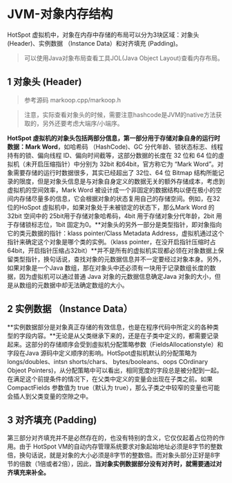 ﻿# JVM-对象内存结构

HotSpot 虚拟机中，对象在内存中存储的布局可以分为3块区域：对象头 (Header)、实例数据 （Instance Data）和对齐填充 (Padding)。

> 可以使用Java对象布局查看工具JOL(Java Object Layout)查看内存布局。

## 1 对象头 (Header)

> 参考源码 markoop.cpp/markoop.h

> 注意，实际查看对象头的时候，需要注意hashcode是JVM的native方法获取的，另外还要考虑大端序/小端序。

**HotSpot 虛拟机的对象头包括两部分信息，第一部分用于存储对象自身的运行时数据：Mark Word**，如哈希码 （HashCode)、GC 分代年龄、锁状态标志、线程持有的锁、偏向线程 ID、偏向时间截等，这部分数据的长度在 32 位和 64 位的虛拟机（未开启压缩指针）中分别为 32bit 和64bit，官方称它为 “Mark Word”。对象需要存储的运行时数据很多，其实已经超出了 32位、64 位 Bitmap 结构所能记录的限度，但是对象头信息是与对象自身定义的数据无关的额外存储成本，考虑到虚拟机的空间效率，Mark Word 被设计成一个非固定的数据结构以便在极小的空间内存储尽量多的信息，它会根据对象的状态复用自己的存储空间。例如，在32位的HoSpot 虛拟机中，如果对象处于未被锁定的状态下，那么Mark Word 的 32bit 空间中的 25bit用于存储对象哈希码，4bit 用于存储对象分代年龄，2bit 用于存储锁标志位，1bit 固定为0。**对象头的另外一部分是类型指针，即对象指向它的类元数据的指针：klass pointer/Class Metadata Address，虚拟机通过这个指针来确定这个对象是哪个类的实例。（klass pointer，在没开启指针压缩时占64bit，开启指针压缩占32bit）**并不是所有的虚拟机实现都必领在对象数据上保留类型指针，换句话说，查找对象的元数据信息并不一定要经过对象本身。另外，如果对象是一个Java 数组，那在对象头中还必须有一块用于记录数组长度的数据，因为虚拟机可以通过普通 Java 对象的元数据信息确定Java 对象的大小，但是从数组的元数据中却无法确定数组的大小。

## 2 实例数据 （Instance Data）

**实例数据部分是对象真正存储的有效信息，也是在程序代码中所定义的各种类型的字段内容。**无论是从父类继承下来的，还是在子类中定义的，都需要记录起来。这部分的存储顺序会受到虛拟机分配策略参数（FieldsAllocationstyle）和字段在Java 源码中定义顺序的影响。HotSpot虚拟机默认的分配策略为 longs/doubles、intsn shorts/chars、 bytes/booleans、oops COrdinary Objeot Pointers)，从分配策略中可以看出，相同宽度的字段总是被分配到一起。在满足这个前提条件的情况下，在父类中定义的变量会出现在子类之前。如果CompactFields 参数值为 true（默认为 true），那么子类之中较窄的变量也可能会插人到父类变量的空隙之中。

## 3 对齐填充 (Padding)

第三部分对齐填充并不是必然存在的，也没有特别的含义，它仅仅起着占位符的作用。由于 HotSpot VM的自动内存管理系统要求对象起始地址必须是8字节的整数倍，换句话说，就是对象的大小必须是8字节的整数倍。而对象头部分正好是8字节的倍数（1倍或者2倍），因此，**当对象实例数据部分没有对齐时，就需要通过对齐填充来补全。**

